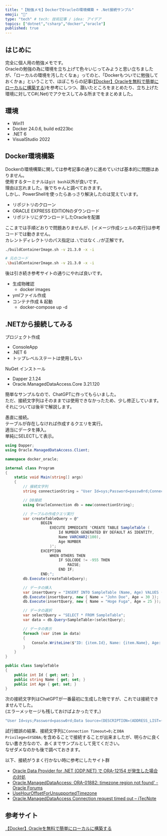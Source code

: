 ```yaml
---
title: "【勉強メモ】DockerでOracleの環境構築 + .Net接続サンプル"
emoji: "🕌"
type: "tech" # tech: 技術記事 / idea: アイデア
topics: ["dotnet","csharp","docker","oracle"]
published: true
---
```


## はじめに

完全に個人用の勉強メモです。  
Oracleの勉強の為に環境を立ち上げて色々いじってみようと思い立ちましたが、「ローカルの環境を汚したくなぁ」ってのと、「Dockerもついでに勉強しておくかぁ」ということで、ほぼこちらの記事([【Docker】Oracleを無料で簡単にローカルに構築する](https://zenn.dev/re24_1986/articles/29430f2f8b4b46))を参考にしつつ、躓いたところをまとめたり、立ち上げた環境に対してC#(.Net)でアクセスしてみる所までをまとめました。  

<!-- --- -->

## 環境

- Win11  
- Docker 24.0.6, build ed223bc  
- .NET 6  
- VisualStudio 2022  

<!-- --- -->

## Docker環境構築

Dockerの環境構築に関しては参考記事の通りに進めていけば基本的に問題はありません。  
使用するターミナルは`git bash`以外が良いです。  
理由は忘れました。後でちゃんと調べておきます。  
しかし、PowerShellを使ったらあっさり解決したのは覚えています。  

- リポジトリのクローン  
- ORACLE EXPRESS EDITIONのダウンロード  
- リポジトリにダウンロードしたOracleを配置  

ここまでは手順どおりで問題ありませんが、[イメージ作成シェルの実行]は参考コードでは動きません。  
カレントディレクトリのパス指定は`.\`ではなく`./`が正解です。  

``` bash
./buildContainerImage.sh -v 21.3.0 -x -i

# 元のコード
.\buildContainerImage.sh -v 21.3.0 -x -i
```

後は引き続き参考サイトの通りにやれば良いです。  

- 生成物確認
  - docker images
- ymlファイル作成
- コンテナ作成 & 起動
  - docker-compose up -d  

<!-- --- -->

## .NETから接続してみる

プロジェクト作成  

- ConsoleApp
- .NET 6  
- トップレベルステートは使用しない  

NuGet インストール

- Dapper 2.1.24
- Oracle.ManagedDataAccess.Core 3.21.120  

簡単なサンプルなので、ChatGPTに作ってもらいました。  
ただ、接続文字列はそのままでは使用できなかったため、少し修正しています。  
それについては後半で解説します。  

愚直に接続。  
テーブルが存在しなければ作成するクエリを実行。  
適当にデータを挿入。  
単純にSELECTして表示。  

``` c# : サンプルコード
using Dapper;
using Oracle.ManagedDataAccess.Client;

namespace docker_oracle;

internal class Program
{
    static void Main(string[] args)
    {
        // 接続文字列
        string connectionString = "User Id=sys;Password=passw0rd;Connection Timeout=0;DBA Privilege=SYSDBA;Data Source=(DESCRIPTION=(ADDRESS_LIST=(ADDRESS=(PROTOCOL=TCP)(HOST=localhost)(PORT=1521)))(CONNECT_DATA=(SERVER=DEDICATED)(SERVICE_NAME=XEPDB1)));";

        // DB接続
        using OracleConnection db = new(connectionString);

        // テーブルの作成クエリ実行
        var createTableQuery = @"
                BEGIN
                    EXECUTE IMMEDIATE 'CREATE TABLE SampleTable (
                        Id NUMBER GENERATED BY DEFAULT AS IDENTITY,
                        Name VARCHAR2(100),
                        Age NUMBER
                    )';
                EXCEPTION
                    WHEN OTHERS THEN
                        IF SQLCODE != -955 THEN
                            RAISE;
                        END IF;
                END;";
        db.Execute(createTableQuery);

        // データの挿入
        var insertQuery = "INSERT INTO SampleTable (Name, Age) VALUES (:Name, :Age)";
        db.Execute(insertQuery, new { Name = "John Doe", Age = 30 });
        db.Execute(insertQuery, new { Name = "Hoge Fuga", Age = 25 });

        // データの選択
        var selectQuery = "SELECT * FROM SampleTable";
        var data = db.Query<SampleTable>(selectQuery);

        // データの表示
        foreach (var item in data)
        {
            Console.WriteLine($"ID: {item.Id}, Name: {item.Name}, Age: {(int)item.Age}");
        }
    }
}

public class SampleTable
{
    public int Id { get; set; }
    public string Name { get; set; }
    public int Age { get; set; }
}
```

次の接続文字列はChatGPTが一番最初に生成した物ですが、これでは接続できませんでした。  
(エラーメッセージも残しておけばよかったです。)  

``` cs
"User Id=sys;Password=passw0rd;Data Source=(DESCRIPTION=(ADDRESS_LIST=(ADDRESS=(PROTOCOL=TCP)(HOST=localhost)(PORT=1521)))(CONNECT_DATA=(SERVER=DEDICATED)(SERVICE_NAME=XE)));";
```

試行錯誤の結果、接続文字列に`Connection Timeout=0;`と`DBA Privilege=SYSDBA;`を含めることで接続することが出来ましたが、明らかに良くない書き方なので、あくまでサンプルとして見てください。  
なぜダメなのかも後で調べておきます。  

以下、接続がうまく行かない時に参考にしたサイト群  

- [Oracle Data Provider for .NET (ODP.NET) で ORA-12154 が発生した場合の対処](https://blog.officekoma.co.jp/2017/11/oracle-data-provider-for-net-odpnet-ora.html) 
- [Oracle.ManagedDataAccess: ORA-01882: timezone region not found' - Oracle Forums](https://forums.oracle.com/ords/apexds/post/oracle-manageddataaccess-ora-01882-timezone-region-not-foun-9972) 
- [UseHourOffsetForUnsupportedTimezone](https://docs.oracle.com/en/database/oracle/oracle-database/21/odpnt/ConnectionUseHourOffsetForUnsupportedTimezone.html#GUID-C66B87C3-0DBB-4609-A57A-D7F9FAD79F72)
- [Oracle.ManagedDataAccess Connection request timed out – iTecNote](https://itecnote.com/tecnote/oracle-manageddataaccess-connection-request-timed-out/)

<!-- --- -->

## 参考サイト

[【Docker】Oracleを無料で簡単にローカルに構築する](https://zenn.dev/re24_1986/articles/29430f2f8b4b46)
